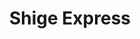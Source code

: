 ---
layout: place
title: "Shige Express"
permalink: /idaho/meridian/shige-express.html
stateAbbr: ID
stateName: Idaho
cityName: Meridian
seo:
  name: "Shige Express"
  type: Restaurant
  links: http://shigecuisine.net/
description: "Shige Express serves delicious sushi in Meridian, Idaho. Try fresh Japanese dishes for a great dining experience. "
place_id: ChIJ3YT_JNpTrlQRkX7BodbxayU
photos:
  - name: >-
      places/ChIJ3YT_JNpTrlQRkX7BodbxayU/photos/AeeoHcJztmtklS7oSYwVtWgVb_dbLRFjdS915sBfNUISmoj9aJt3x3InUtuMz8Kd1PnN6zWnuydEzx2Cj8JpZ8L6ddRu1wia3ie76Aag-r_sbRGFTdBLWnDTEyaCysvXMQLTekjJARnkfl-4Znz6rlO0vz-7Gzudo_TL-ZFP-SPJkJRSwfKoI5WFnHwbowfIEX6R3RH207uSmQ0ofE96dsXFQ8GMYpKC0oNesYtN3Ycbr8YAdYaWJocSV82MTqNH-JwuvrIEpIX7T5w1WaUVv4od3TsskAhFmssfBElS8X69G09SLzcbpOoSsDzfUHuz9qlLIiMPKJT9l7FuldFnYD-xa96rrhnqg6oNga4uA3wFsMvoDpiGcuvqcc7crIpvI8ZFfHnRSkLubYfKAdI0uyWKSnqjMmF-tzdPjeFU4IAP7Ts
    widthPx: 2000
    heightPx: 1500
    authorAttributions:
      - displayName: Steve Nielsen
        uri: https://maps.google.com/maps/contrib/114309632529607291446
        photoUri: >-
          https://lh3.googleusercontent.com/a-/ALV-UjXQoMoOwLAQc0vNra3bSpr69MfvEtzJ4uWLora96sTW1T1d7XI=s100-p-k-no-mo
    flagContentUri: >-
      https://www.google.com/local/imagery/report/?cb_client=maps_api_places.places_api&image_key=!1e10!2sCIHM0ogKEICAgICyg-b5DA&hl=en-US
    googleMapsUri: >-
      https://www.google.com/maps/place//data=!3m4!1e2!3m2!1sCIHM0ogKEICAgICyg-b5DA!2e10!4m2!3m1!1s0x54ae53da24ff84dd:0x256bf1d6a1c17e91
  - name: >-
      places/ChIJ3YT_JNpTrlQRkX7BodbxayU/photos/AeeoHcJKqlU7jTjBPqyDqn257-484mviZprywF6FziU8T1Vai419h6NbPczB5KzHrlaJcbrikvnEPQoutYdpGZR7yi6mg2vhpOZhLnWoi2X058SVLt9t9vXYNBT7Gxu2GH6Su3sJ3ZJS-69kXjNjk1bHNwZ2PZVEVmCzDaJj7VED5OtrFdAwf3Nc7LpWBvVNw3Gs-QLLnUgaqwFJx8qVH1l6-GY-WH0wWQxfPfQohmRgrNJIdvMNCdPhZAioDBxzKvUfrMNSJodSVUmexY6sBJJiTtebMOCcB2Q6jW20dqp7fp0ATA
    widthPx: 640
    heightPx: 306
    authorAttributions:
      - displayName: Shige Express
        uri: https://maps.google.com/maps/contrib/100791996919223970206
        photoUri: >-
          https://lh3.googleusercontent.com/a-/ALV-UjXpaccxvb6sWaslxO9c8KCyg-7zJwjLveDk3O5ZfDgRD7LuH8w=s100-p-k-no-mo
    flagContentUri: >-
      https://www.google.com/local/imagery/report/?cb_client=maps_api_places.places_api&image_key=!1e10!2sAF1QipP_miiyoqlQtMH-fvbem03ChoqqWrgxpcmg1MCE&hl=en-US
    googleMapsUri: >-
      https://www.google.com/maps/place//data=!3m4!1e2!3m2!1sAF1QipP_miiyoqlQtMH-fvbem03ChoqqWrgxpcmg1MCE!2e10!4m2!3m1!1s0x54ae53da24ff84dd:0x256bf1d6a1c17e91
  - name: >-
      places/ChIJ3YT_JNpTrlQRkX7BodbxayU/photos/AeeoHcJ5wIODiasaWs6f15wOH7GlQ5_re9M-4gifNhUNSYgqxhGtusthti7YuTCEyzY8I6Iw623-RdDwvH3-4y6KUcqsfViOlxte7KoeP9Hi6qs-gMjieXM_uAZqljpP3A59dOfwtKh4nBAsFdprSc3JzBZbLdMYvymN3bYy6P42yiQKyxtRgNkI6legIRBdyBlMjX7LDXI2PHguY1IA19pUO5XqljedkpJJbu0WAr8o094zP2orr0kOK06IUWgBKiKJiTF57c8Gn6-Kj5txvwNlj6-V6bb8LV4e4v2ch1P3rhqQ_GrdayBkv8rHKedyncn4-7nNZWeZmgA5os0otCC1sgXreu6dV3C_ab6UPXo52L5Nhp2yVsV-zXarqAQh2lZY_xsjyftn-naQn_cYuZEBdoOUjCUXHelfELFDzrPRbIs
    widthPx: 3600
    heightPx: 4800
    authorAttributions:
      - displayName: Rhusselle Rivera
        uri: https://maps.google.com/maps/contrib/113043564305179232874
        photoUri: >-
          https://lh3.googleusercontent.com/a-/ALV-UjU6yRm04YXKj1iUSSB5qBno75_nZxCT-PaDsw6lkaRs9z9IxSHsAQ=s100-p-k-no-mo
    flagContentUri: >-
      https://www.google.com/local/imagery/report/?cb_client=maps_api_places.places_api&image_key=!1e10!2sCIHM0ogKEICAgIDdqe-FOg&hl=en-US
    googleMapsUri: >-
      https://www.google.com/maps/place//data=!3m4!1e2!3m2!1sCIHM0ogKEICAgIDdqe-FOg!2e10!4m2!3m1!1s0x54ae53da24ff84dd:0x256bf1d6a1c17e91
  - name: >-
      places/ChIJ3YT_JNpTrlQRkX7BodbxayU/photos/AeeoHcJAFtlc6WPfqSSGenS5kCo0tkp4yVFM1nF5R7_3163R1KgaF4vWVrY1QOCTlnP5WiD40MOUgrHt9Zf-utI6t4N1yy8IxuIylMYbx4nwoaXs4uhlCKyId012Q-A_yofohzup_CvOyt9NHNwwZoKEGAqG3PU28vw7hdSK91r7kboWuoNc5o0i4_bfAXrNrUDwA7qpTPSHLulohBhcxJrhe3tiSSNQO4-xTA9ShKgyOYpR6cJ0LXWZvkY4q5izlTxKW0x_2KubuoTZLBxqZNhadGRVezEJIjRLZkDa1XF2RMOnjDQJHaOxgzVqWB1qsLwbOWOXV-itrnLEoW2AomUcSFGarrJkK_NVwEGfVlMSJjS45BLA0EQVXSnVaQwpaTal7sx7X8gO85cK0yMhcyjVmhAsRYez0SGsL2639KGz6eFXtc6h
    widthPx: 4032
    heightPx: 3024
    authorAttributions:
      - displayName: Nicholas DiPietro
        uri: https://maps.google.com/maps/contrib/102960671513587619713
        photoUri: >-
          https://lh3.googleusercontent.com/a-/ALV-UjWzqGlWdK96OsIZuINsnJHOZc2oNgMFMqBzej-OnUZVaUpK5QvCuA=s100-p-k-no-mo
    flagContentUri: >-
      https://www.google.com/local/imagery/report/?cb_client=maps_api_places.places_api&image_key=!1e10!2sCIHM0ogKEICAgIDRqcuKuQE&hl=en-US
    googleMapsUri: >-
      https://www.google.com/maps/place//data=!3m4!1e2!3m2!1sCIHM0ogKEICAgIDRqcuKuQE!2e10!4m2!3m1!1s0x54ae53da24ff84dd:0x256bf1d6a1c17e91
  - name: >-
      places/ChIJ3YT_JNpTrlQRkX7BodbxayU/photos/AeeoHcI2nQREtfN7U_LrBupWCgi8A4zNLUPxoUTWON_kHc8Xwytxhg6gbqBrgJpxcVZ8UpDe5e0Rfl7xb-OWi6cRwHZ3cIq8uXGh8GDGipJwYO7YEQAH-o7FCM9omxTStKl0FtPd6GjSJLK11ixQCBcBxy2uh6Y8a9AQZ9LyRqfKzgin87yNe6D6kuu5r2jyQ72gKX9-gd9w5m4iUy0kbVJkT_1QpcnVTiDeQ1XkkPRF9IOwOve_5dICpkdkY5y7XCNm-Cg31Y49Hw_1TBON8dwi9XWF9xEY7SkxE0beje5RupDYug
    widthPx: 535
    heightPx: 534
    authorAttributions:
      - displayName: Shige Express
        uri: https://maps.google.com/maps/contrib/100791996919223970206
        photoUri: >-
          https://lh3.googleusercontent.com/a-/ALV-UjXpaccxvb6sWaslxO9c8KCyg-7zJwjLveDk3O5ZfDgRD7LuH8w=s100-p-k-no-mo
    flagContentUri: >-
      https://www.google.com/local/imagery/report/?cb_client=maps_api_places.places_api&image_key=!1e10!2sAF1QipObqcY1C9ZanCaDUbb5onslgH90aXX0vqsFXF-u&hl=en-US
    googleMapsUri: >-
      https://www.google.com/maps/place//data=!3m4!1e2!3m2!1sAF1QipObqcY1C9ZanCaDUbb5onslgH90aXX0vqsFXF-u!2e10!4m2!3m1!1s0x54ae53da24ff84dd:0x256bf1d6a1c17e91
  - name: >-
      places/ChIJ3YT_JNpTrlQRkX7BodbxayU/photos/AeeoHcIzw_HRbYQlz7xXp0iRIYkcT4K67-ioYMd__gpWOPUL-M5i0T8k_2eV13-ft75QvHAPdxWiKmRGJBgeO8JRfHr3hJTppeFzQIfL-0hTnvVOgFJ1FjaGMdnoEge7_48w_zpKHroTNpJu0az1WestWDCjREFU1Tq2XOHhThakcy_3mVhY4Gd2ov9YQdcTQuSoO8KYjhcFukFvg0XqgadWtj-bQ4DkV_6kez9cCG5uJDKQCRozpawexkQY-Th-gpD0sovqK1MaZdExSQVBaanzH26YDkvzd7sk27u-plA8YTRDU50LKpjfmbUP6mpIKVQOTo6-20OP3oXgoIb24GKUNNt4RPjkX14Nw1xuCNqhfuP8kNXVzFP0TPrDIhesoKWaR0Aro83A_kMSPbWJtOcEY7NdksJF8WAu12Q5b4Hl3toTPcCQ
    widthPx: 3600
    heightPx: 4800
    authorAttributions:
      - displayName: Rhusselle Rivera
        uri: https://maps.google.com/maps/contrib/113043564305179232874
        photoUri: >-
          https://lh3.googleusercontent.com/a-/ALV-UjU6yRm04YXKj1iUSSB5qBno75_nZxCT-PaDsw6lkaRs9z9IxSHsAQ=s100-p-k-no-mo
    flagContentUri: >-
      https://www.google.com/local/imagery/report/?cb_client=maps_api_places.places_api&image_key=!1e10!2sCIHM0ogKEICAgIDbze6mjgE&hl=en-US
    googleMapsUri: >-
      https://www.google.com/maps/place//data=!3m4!1e2!3m2!1sCIHM0ogKEICAgIDbze6mjgE!2e10!4m2!3m1!1s0x54ae53da24ff84dd:0x256bf1d6a1c17e91
  - name: >-
      places/ChIJ3YT_JNpTrlQRkX7BodbxayU/photos/AeeoHcK1iteyxik-lupvEqs2v8cGhB9_v3OqM6rOgmApLGRHq2SDX2cqMR4Tnkjn3b1ZNtHZdxty8sODf_NvmDsIvb72pLVLn9gPFqqz3413awffAcHcOGR80NscU0lrmgp9ZDAMWAT_oj6eh4S085rJIdV_LfdCjE9i8Sx2Cc--LC6LCREwZh8fjhlCwnOkUekHxSnmMnj4kyPwFR5Lalodm8mbWnd3K_YEKgAzHOdPsfI_dY5wYxu0WkiHMaSZY85vZqiyjNSQUTXgB5cGCL9BM0PlVbhbe8w3e6cTKqFihtY7_A
    widthPx: 640
    heightPx: 480
    authorAttributions:
      - displayName: Shige Express
        uri: https://maps.google.com/maps/contrib/100791996919223970206
        photoUri: >-
          https://lh3.googleusercontent.com/a-/ALV-UjXpaccxvb6sWaslxO9c8KCyg-7zJwjLveDk3O5ZfDgRD7LuH8w=s100-p-k-no-mo
    flagContentUri: >-
      https://www.google.com/local/imagery/report/?cb_client=maps_api_places.places_api&image_key=!1e10!2sAF1QipM3hs-p673qMGFVvTEkmtMTDthOj5kkkkZPePSX&hl=en-US
    googleMapsUri: >-
      https://www.google.com/maps/place//data=!3m4!1e2!3m2!1sAF1QipM3hs-p673qMGFVvTEkmtMTDthOj5kkkkZPePSX!2e10!4m2!3m1!1s0x54ae53da24ff84dd:0x256bf1d6a1c17e91
  - name: >-
      places/ChIJ3YT_JNpTrlQRkX7BodbxayU/photos/AeeoHcJQIDbaENXmoMLEQvM2X0qmno_jG5h_sUNCI8A-cHYNULw0u5Nqj8fBIJIjxgwrKKarAlayEDd8Orai9yLpTsfIBUIHaF3Rf5jrGPZulfsBg6dSN4hyA5Snjp_f6TzxqyMsd9ZlpgH3fssQYNJx8Epk1dZw1bYtOoxdj1vyU7PxHXrjY6JbD15nIPOi9TOzNJlGu0bvK6rBaQlSaAGmq5-m6P9fY7ZqGu7j1UT2ZmH2gA3G9jb8kyMW0clhvCHhgdZ1j9tmuctuOy6vcBGKEKJtC06z7IgwKV5OmedTjE1w7w6hbqbUQOhtnhfasdOaBdMH9eHijOkvRAZBKgW53tgk4BYsN03BMLUU4YKeBs-QTn58p-VtPDK_GmUmzLtOk_qWzAUV2p6vVu93_mnOn4tJ7iiU33ErFOJLRx81ZPB2Iw
    widthPx: 4032
    heightPx: 3024
    authorAttributions:
      - displayName: Nicholas DiPietro
        uri: https://maps.google.com/maps/contrib/102960671513587619713
        photoUri: >-
          https://lh3.googleusercontent.com/a-/ALV-UjWzqGlWdK96OsIZuINsnJHOZc2oNgMFMqBzej-OnUZVaUpK5QvCuA=s100-p-k-no-mo
    flagContentUri: >-
      https://www.google.com/local/imagery/report/?cb_client=maps_api_places.places_api&image_key=!1e10!2sCIHM0ogKEICAgICZvMuafA&hl=en-US
    googleMapsUri: >-
      https://www.google.com/maps/place//data=!3m4!1e2!3m2!1sCIHM0ogKEICAgICZvMuafA!2e10!4m2!3m1!1s0x54ae53da24ff84dd:0x256bf1d6a1c17e91
  - name: >-
      places/ChIJ3YT_JNpTrlQRkX7BodbxayU/photos/AeeoHcJbh-RfPqQtQL_K4FIQ8EDhP7X5D-AvmbwvzUL_3OMPEcCFsdjR2_OnS0nVyVzu1dJVgmwiy2Mr2_S8jEz6D08VvxUoKM1AU_jOZoRhQk6xWH_vzavIyd50MCqNFoD-ybWZVvy-gW_hXuhquWuYg9aLvs9wXq86CeoD4JxmWkQCYOW0l-j1JcO-cO2GuRoQsCgaFCYr3-nscY379gKO436b8dRTEMEPAEq37o6zGJTECW2AfepE8NfQkJCicWrlRApHe0RZqbocsA4mITGR-F5XJcBYKw3hGzpT0U9H_RBt3g
    widthPx: 594
    heightPx: 594
    authorAttributions:
      - displayName: Shige Express
        uri: https://maps.google.com/maps/contrib/100791996919223970206
        photoUri: >-
          https://lh3.googleusercontent.com/a-/ALV-UjXpaccxvb6sWaslxO9c8KCyg-7zJwjLveDk3O5ZfDgRD7LuH8w=s100-p-k-no-mo
    flagContentUri: >-
      https://www.google.com/local/imagery/report/?cb_client=maps_api_places.places_api&image_key=!1e10!2sAF1QipPtdVcADjTAin7FVFl4vKobUpeqiCZA0YiyUVXg&hl=en-US
    googleMapsUri: >-
      https://www.google.com/maps/place//data=!3m4!1e2!3m2!1sAF1QipPtdVcADjTAin7FVFl4vKobUpeqiCZA0YiyUVXg!2e10!4m2!3m1!1s0x54ae53da24ff84dd:0x256bf1d6a1c17e91
  - name: >-
      places/ChIJ3YT_JNpTrlQRkX7BodbxayU/photos/AeeoHcK10XZxpymkNiEUYctPbougoAZnMjHNNOlTVWnR1TsHnpdBDMXLVQX4mpW_vnBds-J5XE6x1DXmoItizJNdz_ph5cJnGS6AgnsIAULTAErA1UpcuFASdGn5Bv1z48RQRd0URo_e51A0Admbm26ev97QPgfGl5ccYg_KkojU0BSUKeeggT_9754qxepBNHuEjW8hOXF9qI1068Lf3CbarNxmClI-aTfFB9dNGSY1G47igDd0r-6MXfhmwISrRF8mwc86zChoNQgkZ_JKN1DRBZqa8Hjp8Ty112DKHh1FkZZBRQ
    widthPx: 640
    heightPx: 480
    authorAttributions:
      - displayName: Shige Express
        uri: https://maps.google.com/maps/contrib/100791996919223970206
        photoUri: >-
          https://lh3.googleusercontent.com/a-/ALV-UjXpaccxvb6sWaslxO9c8KCyg-7zJwjLveDk3O5ZfDgRD7LuH8w=s100-p-k-no-mo
    flagContentUri: >-
      https://www.google.com/local/imagery/report/?cb_client=maps_api_places.places_api&image_key=!1e10!2sAF1QipOyAHcaA0AyRE3IYTXItPjB5OtaFuawiZf8pkJY&hl=en-US
    googleMapsUri: >-
      https://www.google.com/maps/place//data=!3m4!1e2!3m2!1sAF1QipOyAHcaA0AyRE3IYTXItPjB5OtaFuawiZf8pkJY!2e10!4m2!3m1!1s0x54ae53da24ff84dd:0x256bf1d6a1c17e91
address: 520 S Meridian Rd Suite 90, Meridian, ID 83642, USA
street: 520 S Meridian Rd Suite 90
city: Meridian
state: ID
zip: '83642'
country: USA
neighborhood: null
latitude: '43.600454'
longitude: '-116.393172'
accessibility_options:
  wheelchairAccessibleParking: true
  wheelchairAccessibleEntrance: true
  wheelchairAccessibleRestroom: true
  wheelchairAccessibleSeating: true
business_status: OPERATIONAL
name: Shige Express
google_maps_links:
  directionsUri: >-
    https://www.google.com/maps/dir//''/data=!4m7!4m6!1m1!4e2!1m2!1m1!1s0x54ae53da24ff84dd:0x256bf1d6a1c17e91!3e0
  placeUri: https://maps.google.com/?cid=2696514706050481809
  writeAReviewUri: >-
    https://www.google.com/maps/place//data=!4m3!3m2!1s0x54ae53da24ff84dd:0x256bf1d6a1c17e91!12e1
  reviewsUri: >-
    https://www.google.com/maps/place//data=!4m4!3m3!1s0x54ae53da24ff84dd:0x256bf1d6a1c17e91!9m1!1b1
  photosUri: >-
    https://www.google.com/maps/place//data=!4m3!3m2!1s0x54ae53da24ff84dd:0x256bf1d6a1c17e91!10e5
primary_type: Sushi Restaurant
opening_hours:
  regular:
    - 'Monday: Closed'
    - 'Tuesday: Closed'
    - 'Wednesday: 11:30 AM – 2:30 PM, 5:00 – 8:00 PM'
    - 'Thursday: 11:30 AM – 2:30 PM, 5:00 – 8:00 PM'
    - 'Friday: 11:30 AM – 2:30 PM, 5:00 – 9:00 PM'
    - 'Saturday: 11:30 AM – 2:30 PM, 5:00 – 9:00 PM'
    - 'Sunday: 5:00 – 8:00 PM'
  current:
    - 'Monday: Closed'
    - 'Tuesday: Closed'
    - 'Wednesday: 11:30 AM – 2:30 PM, 5:00 – 8:00 PM'
    - 'Thursday: 11:30 AM – 2:30 PM, 5:00 – 8:00 PM'
    - 'Friday: 11:30 AM – 2:30 PM, 5:00 – 9:00 PM'
    - 'Saturday: 11:30 AM – 2:30 PM, 5:00 – 9:00 PM'
    - 'Sunday: 5:00 – 8:00 PM'
secondary_opening_hours:
  regular:
    weekdayDescriptions: null
    type: null
  current:
    weekdayDescriptions: null
    type: null
phone: (208) 922-6436
price_level: null
price_range: null
rating: '4.4'
rating_count: 0
website: http://shigecuisine.net/
reviews: null
parking_options: null
payment_options: null
allow_dogs: null
curbside_pickup: null
delivery: null
dine_in: null
good_for_children: null
good_for_groups: null
good_for_sports: null
live_music: null
menu_for_children: null
outdoor_seating: null
reservable: null
restroom: null
serves_beer: null
serves_breakfast: null
serves_brunch: null
serves_cocktails: null
serves_coffee: null
serves_dinner: null
serves_dessert: null
serves_lunch: null
serves_vegetarian_food: null
serves_wine: null
takeout: null
update_category: essentials
summary: null

---